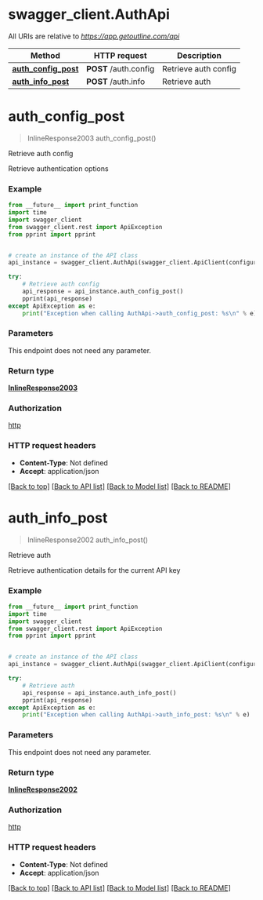 # swagger_client.AuthApi

All URIs are relative to *https://app.getoutline.com/api*

Method | HTTP request | Description
------------- | ------------- | -------------
[**auth_config_post**](AuthApi.md#auth_config_post) | **POST** /auth.config | Retrieve auth config
[**auth_info_post**](AuthApi.md#auth_info_post) | **POST** /auth.info | Retrieve auth

# **auth_config_post**
> InlineResponse2003 auth_config_post()

Retrieve auth config

Retrieve authentication options

### Example
```python
from __future__ import print_function
import time
import swagger_client
from swagger_client.rest import ApiException
from pprint import pprint


# create an instance of the API class
api_instance = swagger_client.AuthApi(swagger_client.ApiClient(configuration))

try:
    # Retrieve auth config
    api_response = api_instance.auth_config_post()
    pprint(api_response)
except ApiException as e:
    print("Exception when calling AuthApi->auth_config_post: %s\n" % e)
```

### Parameters
This endpoint does not need any parameter.

### Return type

[**InlineResponse2003**](InlineResponse2003.md)

### Authorization

[http](../README.md#http)

### HTTP request headers

 - **Content-Type**: Not defined
 - **Accept**: application/json

[[Back to top]](#) [[Back to API list]](../README.md#documentation-for-api-endpoints) [[Back to Model list]](../README.md#documentation-for-models) [[Back to README]](../README.md)

# **auth_info_post**
> InlineResponse2002 auth_info_post()

Retrieve auth

Retrieve authentication details for the current API key

### Example
```python
from __future__ import print_function
import time
import swagger_client
from swagger_client.rest import ApiException
from pprint import pprint


# create an instance of the API class
api_instance = swagger_client.AuthApi(swagger_client.ApiClient(configuration))

try:
    # Retrieve auth
    api_response = api_instance.auth_info_post()
    pprint(api_response)
except ApiException as e:
    print("Exception when calling AuthApi->auth_info_post: %s\n" % e)
```

### Parameters
This endpoint does not need any parameter.

### Return type

[**InlineResponse2002**](InlineResponse2002.md)

### Authorization

[http](../README.md#http)

### HTTP request headers

 - **Content-Type**: Not defined
 - **Accept**: application/json

[[Back to top]](#) [[Back to API list]](../README.md#documentation-for-api-endpoints) [[Back to Model list]](../README.md#documentation-for-models) [[Back to README]](../README.md)


